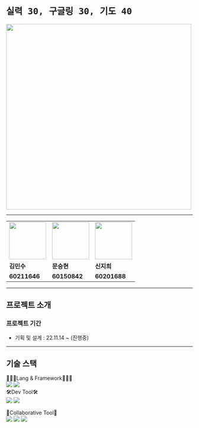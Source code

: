 # `실력 30, 구글링 30, 기도 40`
<img src="https://user-images.githubusercontent.com/49053676/201079845-75db1560-44a9-41b7-95eb-d4bad3daeb1e.jpeg" width="500px"/>
<!-- ![IMG_2019](https://user-images.githubusercontent.com/49053676/201079845-75db1560-44a9-41b7-95eb-d4bad3daeb1e.jpeg) -->

---

<table>
  <tr>
    <td>
        <a href="https://github.com/MinsuKim21">
            <img src="https://avatars.githubusercontent.com/u/80405708?v=4" width="100px" />
        </a>
    </td>
    <td>
        <a href="https://github.com/max38744">
            <img src="https://avatars.githubusercontent.com/u/74526652?v=4" width="100px" />
        </a>
    </td>
    <td>
        <a href="https://github.com/jiheenim27">
            <img src="https://avatars.githubusercontent.com/u/62047243?v=4" width="100px" />
        </a>
    </td>
  </tr>

  <tr>
    <td><b>김민수</b></td>
    <td><b>문승현</b></td>
    <td><b>신지희</b></td>
  </tr>
  <tr>
    <td><b>60211646</b></td>
    <td><b>60150842</b></td>
    <td><b>60201688</b></td>
  </tr>
</table>

---

## 프로젝트 소개

### 프로젝트 기간

- 기획 및 설계 : 22.11.14 ~ (진행중)

---

## 기술 스택
<div align=left>
👨🏻‍💻Lang & Framework👩🏻‍💻
<br>
<img src="https://img.shields.io/badge/python-3776AB?style=for-the-badge&logo=Python&logoColor=white">
<img src="https://img.shields.io/badge/pandas-150458?style=for-the-badge&logo=pandas&logoColor=white">
<br>
🛠Dev Tool🛠
<br>
<img src="https://img.shields.io/badge/Visual Studio Code-007ACC?style=for-the-badge&logo=Visual+Studio+Code&logoColor=white">
<img src="https://img.shields.io/badge/PyCharm-000000?style=for-the-badge&logo=PyCharm&logoColor=white">
<br>

👥Collaborative Tool👥
<br>
<img src="https://img.shields.io/badge/github-181717?style=for-the-badge&logo=github&logoColor=white">
<img src="https://img.shields.io/badge/git-F05032?style=for-the-badge&logo=git&logoColor=white">
<img src="https://img.shields.io/badge/KakaoTalk-FFCD00?style=for-the-badge&logo=KakaoTalk&logoColor=white">
  

</div>
